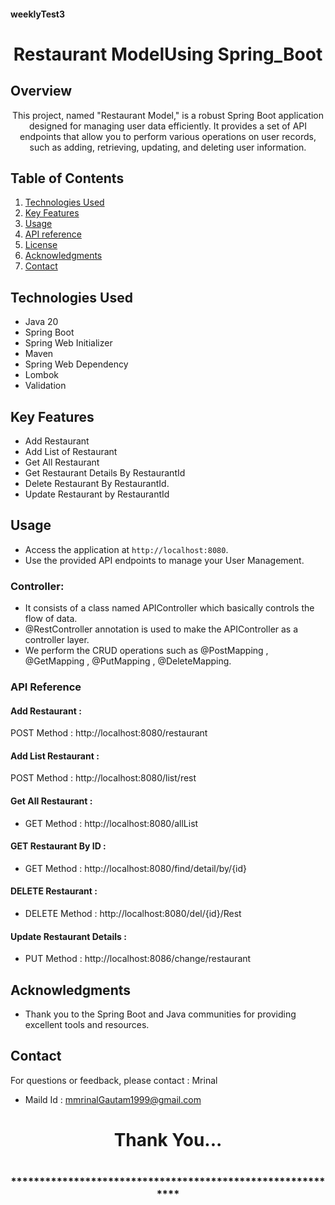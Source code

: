 #### weeklyTest3
# <h1 align = "center"> Restaurant ModelUsing Spring_Boot </h1>


<!-- Project Description -->
## Overview
<p align="center">This project, named "Restaurant Model," is a robust Spring Boot application designed for managing user data efficiently. It provides a set of API endpoints that allow you to perform various operations on user records, such as adding, retrieving, updating, and deleting user information. 
</p>

<!-- Table of Contents -->
## Table of Contents
1. [Technologies Used](#technologies-used)
2. [Key Features](#key-features)
3. [Usage](#usage)
4. [API reference](#api-reference)
5. [License](#license)
6. [Acknowledgments](#acknowledgments)
7. [Contact](#contact)

<!-- Technologies Used -->
## Technologies Used
- Java 20
- Spring Boot
- Spring Web Initializer
- Maven
- Spring Web Dependency
- Lombok
- Validation


<!-- Key Features -->
## Key Features
- Add Restaurant
- Add List of Restaurant
- Get All Restaurant
- Get Restaurant Details By RestaurantId
- Delete Restaurant By RestaurantId.
- Update Restaurant by RestaurantId

<!-- Usage -->
## Usage
- Access the application at `http://localhost:8080`.
- Use the provided API endpoints to manage your User Management.

### Controller:
- It consists of a class named APIController which basically controls the flow of data.
- @RestController annotation is used to make the APIController as a controller layer.
- We perform the CRUD operations such as @PostMapping , @GetMapping , @PutMapping , @DeleteMapping.

### API Reference

#### Add Restaurant :
POST Method :  http://localhost:8080/restaurant

#### Add List Restaurant :
POST Method :  http://localhost:8080/list/rest

#### Get All Restaurant :
 - GET Method : http://localhost:8080/allList

 #### GET Restaurant By ID :
 - GET Method :   http://localhost:8080/find/detail/by/{id}

 #### DELETE Restaurant :
 - DELETE Method :   http://localhost:8080/del/{id}/Rest

  #### Update Restaurant Details :
 - PUT Method :   http://localhost:8086/change/restaurant




 <!-- Acknowledgments -->
## Acknowledgments
- Thank you to the Spring Boot and Java communities for providing excellent tools and resources.

<!-- Contact -->
## Contact
For questions or feedback, please contact : Mrinal   
- Maild Id : mmrinalGautam1999@gmail.com

<h1 align="center">Thank You...<h1>
<h3 align = "center"> ***********************************************************<h3>


    
